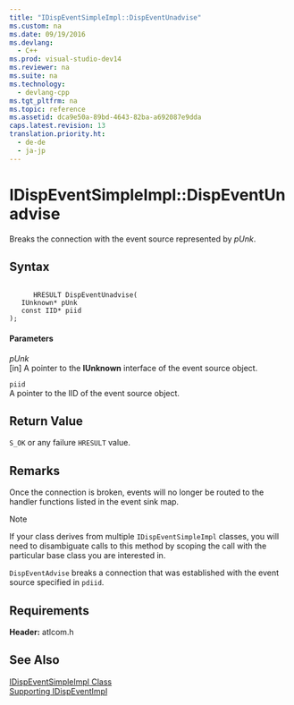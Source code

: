 ```yaml
---
title: "IDispEventSimpleImpl::DispEventUnadvise"
ms.custom: na
ms.date: 09/19/2016
ms.devlang: 
  - C++
ms.prod: visual-studio-dev14
ms.reviewer: na
ms.suite: na
ms.technology: 
  - devlang-cpp
ms.tgt_pltfrm: na
ms.topic: reference
ms.assetid: dca9e50a-89bd-4643-82ba-a692087e9dda
caps.latest.revision: 13
translation.priority.ht: 
  - de-de
  - ja-jp
---
```

# IDispEventSimpleImpl::DispEventUnadvise
Breaks the connection with the event source represented by *pUnk*.  
  
## Syntax  
  
```  
  
      HRESULT DispEventUnadvise(  
   IUnknown* pUnk   
   const IID* piid   
);  
```  
  
#### Parameters  
 *pUnk*  
 [in] A pointer to the **IUnknown** interface of the event source object.  
  
 `piid`  
 A pointer to the IID of the event source object.  
  
## Return Value  
 `S_OK` or any failure `HRESULT` value.  
  
## Remarks  
 Once the connection is broken, events will no longer be routed to the handler functions listed in the event sink map.  
  
> [!NOTE]
>  If your class derives from multiple `IDispEventSimpleImpl` classes, you will need to disambiguate calls to this method by scoping the call with the particular base class you are interested in.  
  
 `DispEventAdvise` breaks a connection that was established with the event source specified in `pdiid`.  
  
## Requirements  
 **Header:** atlcom.h  
  
## See Also  
 [IDispEventSimpleImpl Class](../vs140/IDispEventSimpleImpl-Class.md)   
 [Supporting IDispEventImpl](../vs140/Supporting-IDispEventImpl.md)